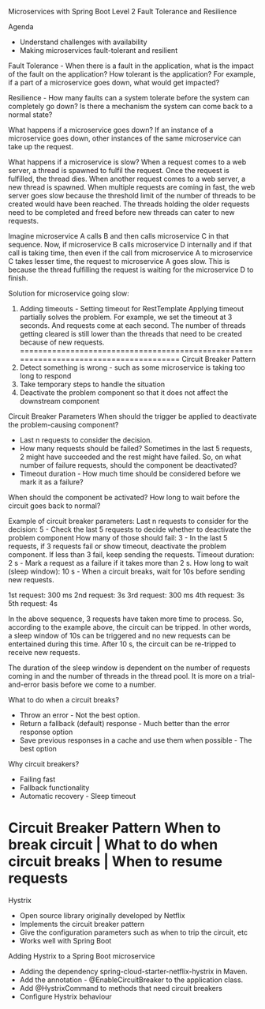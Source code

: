 Microservices with Spring Boot Level 2
Fault Tolerance and Resilience

Agenda
- Understand challenges with availability
- Making microservices fault-tolerant and resilient

Fault Tolerance - When there is a fault in the application, what is the impact of the fault on the application? How tolerant is the application? For example, if a part of a microservice goes down, what would get impacted?

Resilience - How many faults can a system tolerate before the system can completely go down? Is there a mechanism the system can come back to a normal state?

What happens if a microservice goes down?
If an instance of a microservice goes down, other instances of the same microservice can take up the request. 

What happens if a microservice is slow?
When a request comes to a web server, a thread is spawned to fulfil the request.
Once the request is fulfilled, the thread dies.
When another request comes to a web server, a new thread is spawned. 
When multiple requests are coming in fast, the web server goes slow because the threshold limit of the number of threads to be created would have been reached. The threads holding the older requests need to be completed and freed before new threads can cater to new requests.

Imagine microservice A calls B and then calls microservice C in that sequence. Now, if microservice B calls microservice D internally and if that call is taking time, then even if the call from microservice A to microservice C takes lesser time, the request to microservice A goes slow.  This is because the thread fulfilling the request is waiting for the microservice D to finish. 

Solution for microservice going slow:
1) Adding timeouts - Setting timeout for RestTemplate
   Applying timeout partially solves the problem. For example, we set the timeout at 3 seconds. And requests come at each second. The number of threads getting cleared is still lower than the threads that need to be created because of new requests.
======================================================================================
Circuit Breaker Pattern
1) Detect something is wrong - such as some microservice is taking too long to respond
2) Take temporary steps to handle the situation
3) Deactivate the problem component so that it does not affect the downstream component

Circuit Breaker Parameters
When should the trigger be applied to deactivate the problem-causing component?
- Last n requests to consider the decision.
- How many requests should be failed? Sometimes in the last 5 requests, 2 might have succeeded and the rest might have failed. So, on what number of failure requests, should the component be deactivated?
- Timeout duration - How much time should be considered before we mark it as a failure?

When should the component be activated?
How long to wait before the circuit goes back to normal?

Example of circuit breaker parameters:
Last n requests to consider for the decision: 5 - Check the last 5 requests to decide whether to deactivate the problem component
How many of those should fail: 3 - In the last 5 requests, if 3 requests fail or show timeout, deactivate the problem component. If less than 3 fail, keep sending the requests.
Timeout duration: 2 s - Mark a request as a failure if it takes more than 2 s.
How long to wait (sleep window): 10 s - When a circuit breaks, wait for 10s before sending new requests.

1st request: 300 ms
2nd request: 3s
3rd request: 300 ms
4th request: 3s
5th request: 4s

In the above sequence, 3 requests have taken more time to process. So, according to the example above, the circuit can be tripped. In other words, a sleep window of 10s can be triggered and no new requests can be entertained during this time. After 10 s, the circuit can be re-tripped to receive new requests.

The duration of the sleep window is dependent on the number of requests coming in and the number of threads in the thread pool. It is more on a trial-and-error basis before we come to a number.

What to do when a circuit breaks?
- Throw an error - Not the best option.
- Return a fallback (default) response - Much better than the error response option
- Save previous responses in a cache and use them when possible - The best option

Why circuit breakers?
- Failing fast
- Fallback functionality 
- Automatic recovery - Sleep timeout

Circuit Breaker Pattern
When to break circuit | What to do when circuit breaks | When to resume requests
================================================================================================================

Hystrix
- Open source library originally  developed by Netflix
- Implements the circuit breaker pattern
- Give the configuration parameters such as when to trip the circuit, etc
- Works well with Spring Boot

Adding Hystrix to a Spring Boot microservice
- Adding the dependency spring-cloud-starter-netflix-hystrix in Maven.
- Add the annotation - @EnableCircuitBreaker to the application class.
- Add @HystrixCommand to methods that need circuit breakers
- Configure Hystrix behaviour












